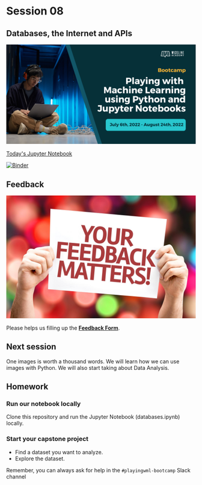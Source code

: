 # Session 08

## Databases, the Internet and APIs

![Course Hero](images/hero.png)

[Today's Jupyter Notebook](./databases.ipynb)

[![Binder](https://mybinder.org/badge_logo.svg)](https://mybinder.org/v2/gh/WizelineIntroToPythonML/08-databases/HEAD?labpath=databases.ipynb)

## Feedback

![Your Feedback Matters](images/feedback.png)

Please helps us filling up the **[Feedback Form](https://docs.google.com/forms/d/e/1FAIpQLSf-yrrCkg66KFFimIk62me8jkSybb9wY1tdqhuRNKG1pchk5w/viewform)**.

## Next session

One images is worth a thousand words. We will learn how we can use images with Python. We will also start taking about Data Analysis.

## Homework

### Run our notebook locally

Clone this repository and run the Jupyter Notebook (databases.ipynb) locally.

### Start your capstone project

- Find a dataset you want to analyze.
- Explore the dataset.

Remember, you can always ask for help in the `#playingwml-bootcamp` Slack channel

